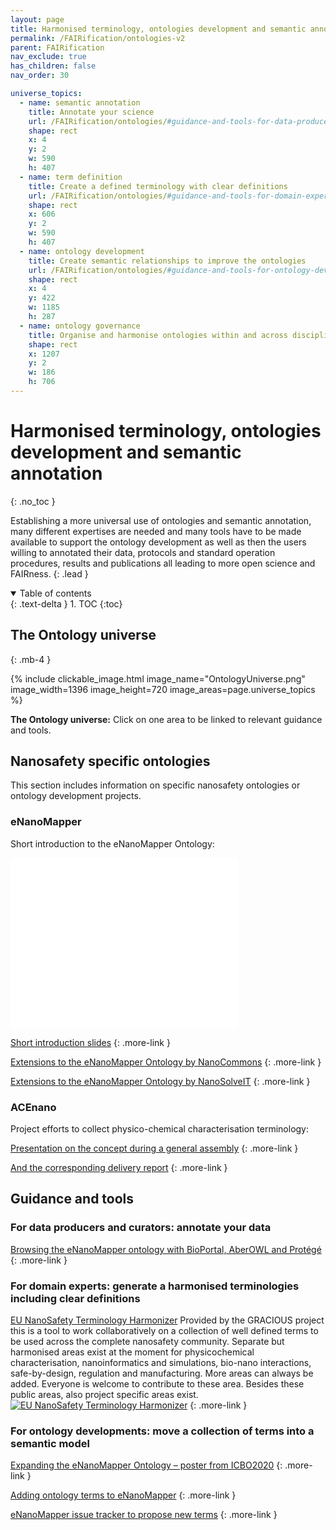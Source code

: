 ```yaml
---
layout: page
title: Harmonised terminology, ontologies development and semantic annotation
permalink: /FAIRification/ontologies-v2
parent: FAIRification
nav_exclude: true
has_children: false
nav_order: 30

universe_topics:
  - name: semantic annotation
    title: Annotate your science
    url: /FAIRification/ontologies/#guidance-and-tools-for-data-producers-and-curators-annotate-your-data
    shape: rect
    x: 4
    y: 2
    w: 590
    h: 407
  - name: term definition
    title: Create a defined terminology with clear definitions
    url: /FAIRification/ontologies/#guidance-and-tools-for-domain-experts-generate-a-harmonised-terminologies-including-clear-definitions
    shape: rect
    x: 606
    y: 2
    w: 590
    h: 407
  - name: ontology development
    title: Create semantic relationships to improve the ontologies
    url: /FAIRification/ontologies/#guidance-and-tools-for-ontology-developments-move-a-collection-of-terms-into-a-semantic-model
    shape: rect
    x: 4
    y: 422
    w: 1185
    h: 287
  - name: ontology governance
    title: Organise and harmonise ontologies within and across disciplines (to be established)
    shape: rect
    x: 1207
    y: 2
    w: 186
    h: 706
---
```


# Harmonised terminology, ontologies development and semantic annotation
{: .no_toc }

Establishing a more universal use of ontologies and semantic annotation, many different expertises are needed and many tools have to be made available to support the ontology development as well as then the users willing to annotated their data, protocols and standard operation procedures, results and publications all leading to more open science and FAIRness.
{: .lead }

<details open markdown="block">
  <summary>
    Table of contents
  </summary>
  {: .text-delta }
1. TOC
{:toc}
</details>

## The Ontology universe
{: .mb-4 }

{% include clickable_image.html image_name="OntologyUniverse.png" image_width=1396 image_height=720 image_areas=page.universe_topics %}

**The Ontology universe:** Click on one area to be linked to relevant guidance and tools.

## Nanosafety specific ontologies

This section includes information on specific nanosafety ontologies or ontology development projects.
### eNanoMapper
Short introduction to the eNanoMapper Ontology:
<iframe width="364" height="273" src="//www.youtube.com/embed/rVIc_fr5R1Y" frameborder="0" allowfullscreen="allowfullscreen">&nbsp;</iframe>

[Short introduction slides]({{site.baseurl}}/presentations/How_The_eNanoMapper_Ontology_Works.pdf)
{: .more-link }

[Extensions to the eNanoMapper Ontology by NanoCommons](https://zenodo.org/record/3601620#.YSipJY4zaUm)
{: .more-link }

[Extensions to the eNanoMapper Ontology by NanoSolveIT]()
{: .more-link }


### ACEnano
Project efforts to collect physico-chemical characterisation terminology:

[Presentation on the concept during a general assembly]({{site.baseurl}}/presentations/ACEnano-WP4-Ontologies.pdf)
{: .more-link }

[And the corresponding delivery report](https://zenodo.org/record/3753040#.YSi2Go4zaUk)
{: .more-link }

## Guidance and tools

### For data producers and curators: annotate your data

[Browsing the eNanoMapper ontology with BioPortal, AberOWL and Protégé](https://enanomapper.github.io/tutorials/BrowseOntology/Tutorial%20browsing%20eNM%20ontology.html)
{: .more-link }

### For domain experts: generate a harmonised terminologies including clear definitions

[EU NanoSafety Terminology Harmonizer](https://terminology-harmonizer.greendecision.eu/)
Provided by the GRACIOUS project this is a tool to work collaboratively on a collection of well defined terms to be used across the complete nanosafety community. Separate but harmonised areas exist at the moment for physicochemical characterisation, nanoinformatics and simulations, bio-nano interactions, safe-by-design, regulation and manufacturing. More areas can always be added. Everyone is welcome to contribute to these area. Besides these public areas, also project specific areas exist.
[![EU NanoSafety Terminology Harmonizer]({{site.baseurl}}/images/terminology-harmonizer.jpg)](https://terminology-harmonizer.greendecision.eu/)
{: .more-link }


### For ontology developments: move a collection of terms into a semantic model

[Expanding the eNanoMapper Ontology – poster from ICBO2020](https://zenodo.org/record/4032809#.YSi-JI4zaUm)
{: .more-link }

[Adding ontology terms to eNanoMapper](https://enanomapper.github.io/tutorials/Added%20ontology%20terms/README.html)
{: .more-link }

[eNanoMapper issue tracker to propose new terms](https://github.com/enanomapper/ontologies/issues)
{: .more-link }

